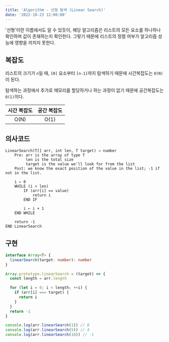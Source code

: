 ```yaml
---
title: 'Algorithm - 선형 탐색 (Linear Search)'
date: '2022-10-23 12:00:00'
---
```


'선형'이란 이름에서도 알 수 있듯이, 해당 알고리즘은 리스트의 모든 요소를 하나하나 확인하며 값이 존재하는지 확인한다. 그렇기 때문에 리스트의 정렬 여부가 알고리즘 성능에 영향을 끼치지 못한다.

## 복잡도

리스트의 크기가 `n`일 때, `[0]` 요소부터 `[n-1]`까지 탐색하기 때문에 시간복잡도는 `O(N)`이 된다.

탐색하는 과정에서 추가로 메모리를 할당하거나 하는 과정이 없기 때문에 공간복잡도는 `O(1)`이다.

| 시간 복잡도 | 공간 복잡도 |
| :---------: | :---------: |
|    O(N)     |    O(1)     |

## 의사코드

```text
LinearSearch(T[] arr, int len, T target) → number
    Pre: arr is the array of type T
         len is the total size
         target is the value we'll look for from the list
    Post: we know the exact position of the value in the list; -1 if not in the list.

    i ← 0
    WHILE (i < len)
        IF (arr[i] == value)
            return i
        END IF

        i ← i + 1
    END WHILE

    return -1
END LinearSearch
```

## 구현

```ts
interface Array<T> {
  linearSearch(target: number): number
}

Array.prototype.linearSearch = (target) => {
  const length = arr.length

  for (let i = 0; i < length; ++i) {
    if (arr[i] === target) {
      return i
    }
  }
  return -1
}

console.log(arr.linearSearch(1)) // 0
console.log(arr.linearSearch(5)) // 4
console.log(arr.linearSearch(10)) // -1
```
